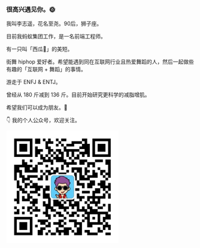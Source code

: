### 很高兴遇见你。🌞

我叫李志遥，花名至尧。90后，狮子座。

目前我蚂蚁集团工作，是一名前端工程师。

有一只叫「西瓜🍉」的美短。 

街舞 hiphop 爱好者。希望能遇到同在互联网行业且热爱舞蹈的人，然后一起做些有趣的「互联网 + 舞蹈」的事情。

游走于 ENFJ & ENTJ。

曾经从 180 斤减到 136 斤。目前开始研究更科学的减脂增肌。

希望我们可以成为朋友。🍻

👇 我的个人公众号，欢迎关注。

<img src="./images/dxy-dance-qrcode.jpg" width="300" height="300" />


